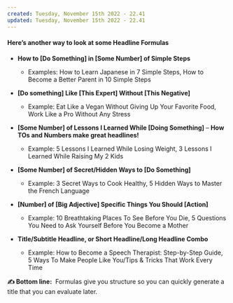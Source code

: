 ```yaml
---
created: Tuesday, November 15th 2022 - 22.41
updated: Tuesday, November 15th 2022 - 22.41
---
```

#### **Here’s another way to look at some Headline Formulas**

-   **How to [Do Something] in [Some Number] of Simple Steps** 
	- Examples: How to Learn Japanese in 7 Simple Steps, How to Become a Better Parent in 10 Simple Steps

-   **[Do something] Like [This Expert] Without [This Negative]**
	- Example: Eat Like a Vegan Without Giving Up Your Favorite Food, Work Like a Pro Without Any Stress

-   **[Some Number] of Lessons I Learned While [Doing Something]** – **How TOs and Numbers make great headlines!**
	- Example: 5 Lessons I Learned While Losing Weight, 3 Lessons I Learned While Raising My 2 Kids

-   **[Some Number] of Secret/Hidden Ways to [Do Something]**
	- Example: 3 Secret Ways to Cook Healthy, 5 Hidden Ways to Master the French Language

-   **[Number] of [Big Adjective] Specific Things You Should [Action]**
	- Example: 10 Breathtaking Places To See Before You Die, 5 Questions You Need to Ask Yourself Before You Become a Mother

-   **Title/Subtitle Headline, or Short Headline/Long Headline Combo**
	- Example: How to Become a Speech Therapist: Step-by-Step Guide, 5 Ways To Make People Like You/Tips & Tricks That Work Every Time

**✍️ Bottom line:**  Formulas give you structure so you can quickly generate a title that you can evaluate later.